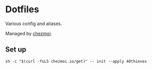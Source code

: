 # Dotfiles

Various config and aliases.

Managed by [chezmoi](https://www.chezmoi.io/).

## Set up

```shell
sh -c "$(curl -fsLS chezmoi.io/get)" -- init --apply 40thieves
```
